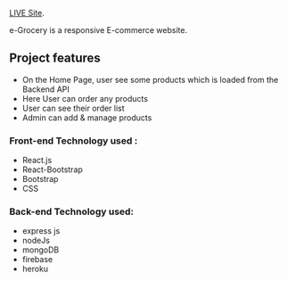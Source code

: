  [LIVE Site](https://e-shop-602ef.web.app).

e-Grocery is a responsive E-commerce website. <br>

## Project features

* On the Home Page, user see some products which is loaded from the Backend API 
* Here User can order any products
* User can see their order list 
* Admin can add & manage products

### Front-end Technology used : 
* React.js
* React-Bootstrap
* Bootstrap
* CSS

### Back-end Technology used: 
* express js
* nodeJs
* mongoDB
* firebase
* heroku
